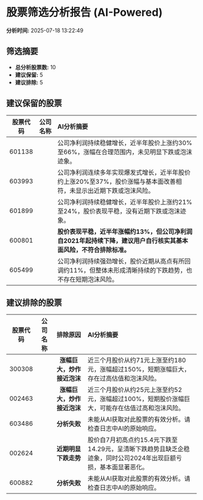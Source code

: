 # 股票筛选分析报告 (AI-Powered)

**分析时间:** 2025-07-18 13:22:49

## 筛选摘要

- **总分析股票数:** 10
- **建议保留:** 5
- **建议排除:** 5

## 建议保留的股票

| 股票代码 | 公司名称 | AI分析摘要 |
|:---:|:---:|:---|
| 601138 |  | 公司净利润持续稳健增长，近半年股价上涨约30%至66%，涨幅在合理范围内，未见明显下跌或泡沫迹象。 |
| 603993 |  | 公司净利润连续多年实现爆发式增长，近半年股价约上涨20%至37%，股价涨幅与基本面改善相符，未显示出近期下跌或泡沫风险。 |
| 601899 |  | 公司净利润持续稳健增长，近半年股价上涨约21%至24%，股价表现平稳，没有近期下跌或泡沫迹象。 |
| 600801 |  | **股价表现平稳，近半年涨幅约13%，但公司净利润自2021年起持续下降，建议用户自行核实其基本面风险，不符合排除标准。** |
| 605499 |  | 公司净利润持续强劲增长，股价近期从高点有所回调约11%，但整体未形成清晰持续的下跌趋势，也不存在短期泡沫风险。 |

## 建议排除的股票

| 股票代码 | 公司名称 | 排除原因 | AI分析摘要 |
|:---:|:---:|:---:|:---|
| 300308 |  | **涨幅巨大，炒作接近泡沫** | 近三个月股价从约71元上涨至约180元，涨幅超过150%，短期涨幅巨大，存在过高估值和泡沫风险。 |
| 002463 |  | **涨幅巨大，炒作接近泡沫** | 近三个月股价从约25元上涨至约52元，涨幅超过100%，短期股价涨幅巨大，可能存在估值过高和泡沫风险。 |
| 603486 |  | **分析失败** | 未能从AI获取对此股票的有效分析。请检查日志中AI的原始响应。 |
| 002624 |  | **近期明显下跌走势** | 股价自7月初高点约15.4元下跌至14.29元，呈清晰下跌趋势且缺乏企稳迹象，同时公司2024年出现巨额亏损，基本面显著恶化。 |
| 600882 |  | **分析失败** | 未能从AI获取对此股票的有效分析。请检查日志中AI的原始响应。 |
